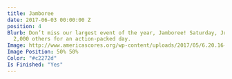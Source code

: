 ```yaml
---
title: Jamboree
date: 2017-06-03 00:00:00 Z
position: 4
Blurb: Don’t miss our largest event of the year, Jamboree! Saturday, June 3. Join
  2,000 others for an action-packed day.
Image: http://www.americascores.org/wp-content/uploads/2017/05/6.20.16-jamboree-recap.png
Image Position: 50% 50%
Color: "#c2272d"
Is Finished: "Yes"
---
```


